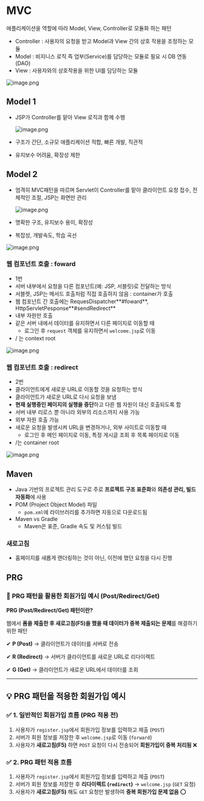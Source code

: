 # MVC

애플리케이션을 역할에 따라 Model, View, Controller로 모듈화 하는 패턴

- Controller : 사용자의 요청을 받고 Model과 View 간의 상호 작용을 조정하는 모듈
- Model : 비지니스 로직 즉 업부(Service)를 담당하는 모듈로 필요 시 DB 연동(DAO)
- View : 사용자와의 상호작용을 위한 UI를 담당하는 모듈

![image.png](attachment:a17d8792-3f8e-47ae-aad4-4b76719ac7fb:image.png)

## Model 1

- JSP가 Controller를 맡아 View 로직과 함께 수행
    
    ![image.png](attachment:4535ebb5-7ffe-44a5-864b-d6cdc8f504f6:image.png)
    
- 구조가 간단, 소규모 애플리케이션 적합, 빠른 개발, 직관적
- 유지보수 어려움, 확장성 제한

## Model 2

- 엄격히 MVC패턴을 따르며 Servlet이 Controller를 맡아 클라이언트 요청 접수, 전체적인 조절, JSP는 화면만 관리
    
    ![image.png](attachment:735bc853-4834-43e9-bf22-6a0f2d8152fc:image.png)
    
- 명확한 구조, 유지보수 용이, 확장성
- 복잡성, 개발속도, 학습 곡선

![image.png](attachment:5cb82eba-31d8-4de8-a34e-6e7c20314f35:image.png)

### 웹 컴포넌트 호출 : foward

- 1번
- 서버 내부에서 요청을 다른 컴포넌트(예: JSP, 서블릿)로 전달하는 방식
- 서블렛, JSP는 메서드 호출처럼 직접 호출하지 않음 : container가 호출
- 웹 컴포넌트 간 호출에는 RequesDispatcher**#foward**, HttpServletPesponse**#sendRedirect**
- 내부 자원만 호출
- 같은 서버 내에서 데이터를 유지하면서 다른 페이지로 이동할 때
    - 로그인 후 `request` 객체를 유지하면서 `welcome.jsp`로 이동
- / 는 context root

![image.png](attachment:866e5208-0d15-4567-adca-331e2da5f7a7:image.png)

### 웹 컴포넌트 호출 : redirect

- 2번
- 클라이언트에게 새로운 URL로 이동할 것을 요청하는 방식
- 클라이언트가 새로운 URL로 다시 요청을 보냄
- **현재 실행중인 페이지의 실행을 중단**하고 다른 웹 자원이 대신 호출되도록 함
- 서버 내부 리로스 뿐 아니라 외부의 리소스까지 사용 가능
- 외부 자원 호출 가능
- 새로운 요청을 발생시켜 URL을 변경하거나, 외부 사이트로 이동할 때
    - 로그인 후 메인 페이지로 이동, 특정 게시글 조회 후 목록 페이지로 이동
- /는 container root

![image.png](attachment:b8ab62e6-4c5c-444c-9787-c32688cb6f50:image.png)

## Maven

- Java 기반의 프로젝트 관리 도구로 주로 **프로젝트 구조 표준화**와  **의존성 관리, 빌드 자동화**에 사용
- POM (Project Object Model) 파일
    - `pom.xml`에 라이브러리를 추가하면 자동으로 다운로드됨
- Maven vs Gradle
    - Maven은 표준, Gradle 속도 및 커스텀 빌드

### 새로고침

- 홈페이지를 새롭게 랜더링하는 것이 아닌, 이전에 했던 요청을 다시 진행

## PRG

### 🎯 **PRG 패턴을 활용한 회원가입 예시 (Post/Redirect/Get)**

**PRG (Post/Redirect/Get) 패턴이란?**

웹에서 **폼을 제출한 후 새로고침(F5)을 했을 때 데이터가 중복 제출되는 문제**를 해결하기 위한 패턴

✔ **P (Post)** → 클라이언트가 데이터를 서버로 전송

✔ **R (Redirect)** → 서버가 클라이언트를 새로운 URL로 리다이렉트

✔ **G (Get)** → 클라이언트가 새로운 URL에서 데이터를 조회

---

## **💡 PRG 패턴을 적용한 회원가입 예시**

### ✅ **1. 일반적인 회원가입 흐름 (PRG 적용 전)**

1. 사용자가 `register.jsp`에서 회원가입 정보를 입력하고 제출 (`POST`)
2. 서버가 회원 정보를 저장한 후 `welcome.jsp`로 이동 (`forward`)
3. 사용자가 **새로고침(F5)** 하면 `POST` 요청이 다시 전송되어 **회원가입이 중복 처리됨** ❌

### ✅ **2. PRG 패턴 적용 흐름**

1. 사용자가 `register.jsp`에서 회원가입 정보를 입력하고 제출 (`POST`)
2. 서버가 회원 정보를 저장한 후 **리다이렉트 (`redirect`)** → `welcome.jsp` (`GET` 요청)
3. 사용자가 **새로고침(F5)** 해도 `GET` 요청만 발생하여 **중복 회원가입 문제 없음** ⭕
